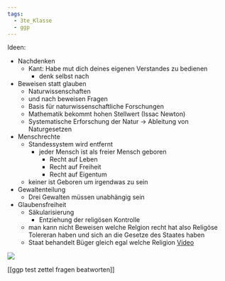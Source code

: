 ```yaml
---
tags:
  - 3te_Klasse
  - ggp
---
```

Ideen: 
- Nachdenken 
	- Kant: Habe mut dich deines eigenen Verstandes zu bedienen 
		- denk selbst nach 
- Beweisen statt glauben 
	- Naturwissenschaften
	- und nach beweisen Fragen
	- Basis für naturwissenschaftliche Forschungen 
	- Mathematik bekommt hohen Stellwert (Issac Newton)
	- Systematische Erforschung der Natur → Ableitung von Naturgesetzen
- Menschrechte
	- Standessystem wird entfernt
		- jeder Mensch ist als freier Mensch geboren
			- Recht auf Leben
			- Recht auf Freiheit
			- Recht auf Eigentum
	- keiner ist Geboren um irgendwas zu sein
- Gewaltenteilung
	- Drei Gewalten müssen unabhängig sein
- Glaubensfreiheit
	- Säkularisierung
		- Entziehung der religösen Kontrolle
	- man kann nicht Beweisen welche Relgion recht hat also Religöse Tolereran haben und sich an die Gesetze des Staates haben 
	- Staat behandelt Büger gleich egal welche Religion 
[Video](https://youtu.be/F3i6D2bON4A?si=3yYkNx3H6snvnWmC)

![](Pasted%20image%2020241024142302.png.excalidraw.svg)

[[ggp test zettel fragen beatworten]]